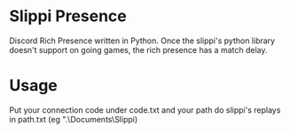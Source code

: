 # Slippi Presence

Discord Rich Presence written in Python. Once the slippi's python library doesn't support on going games, the rich presence has a match delay.

# Usage

Put your connection code under code.txt and your path do slippi's replays in path.txt (eg ".\Documents\Slippi)